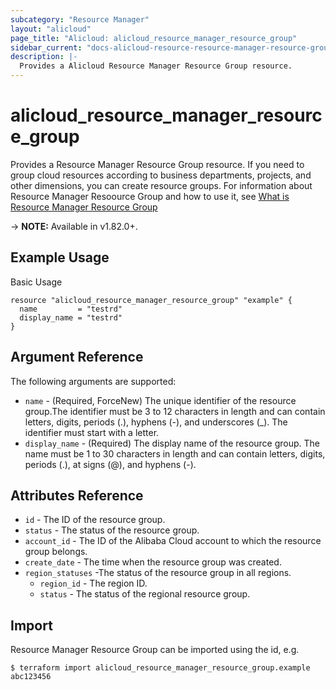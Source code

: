 ```yaml
---
subcategory: "Resource Manager"
layout: "alicloud"
page_title: "Alicloud: alicloud_resource_manager_resource_group"
sidebar_current: "docs-alicloud-resource-resource-manager-resource-group"
description: |-
  Provides a Alicloud Resource Manager Resource Group resource.
---
```


# alicloud\_resource\_manager\_resource\_group

Provides a Resource Manager Resource Group resource. If you need to group cloud resources according to business departments, projects, and other dimensions, you can create resource groups.
For information about Resource Manager Resoource Group and how to use it, see [What is Resource Manager Resource Group](https://www.alibabacloud.com/help/en/doc-detail/94485.htm)

-> **NOTE:** Available in v1.82.0+.

## Example Usage

Basic Usage

```
resource "alicloud_resource_manager_resource_group" "example" {
  name         = "testrd"
  display_name = "testrd"
}
```
## Argument Reference

The following arguments are supported:

* `name` - (Required, ForceNew) The unique identifier of the resource group.The identifier must be 3 to 12 characters in length and can contain letters, digits, periods (.), hyphens (-), and underscores (_). The identifier must start with a letter.
* `display_name` - (Required) The display name of the resource group. The name must be 1 to 30 characters in length and can contain letters, digits, periods (.), at signs (@), and hyphens (-).

## Attributes Reference

* `id` - The ID of the resource group.
* `status` - The status of the resource group.
* `account_id` - The ID of the Alibaba Cloud account to which the resource group belongs.
* `create_date` - The time when the resource group was created.
* `region_statuses` -The status of the resource group in all regions. 
    - `region_id` - The region ID.
    - `status` - The status of the regional resource group. 

## Import

Resource Manager Resource Group can be imported using the id, e.g.

```
$ terraform import alicloud_resource_manager_resource_group.example abc123456
```
